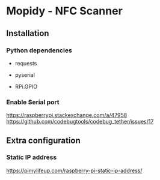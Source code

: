 # Mopidy - NFC Scanner

## Installation

### Python dependencies

* requests

* pyserial
* RPi.GPIO

### Enable Serial port

https://raspberrypi.stackexchange.com/a/47958
https://github.com/codebugtools/codebug_tether/issues/17

## Extra configuration

### Static IP address

https://pimylifeup.com/raspberry-pi-static-ip-address/

